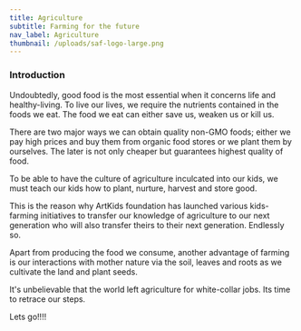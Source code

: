 ```yaml
---
title: Agriculture
subtitle: Farming for the future
nav_label: Agriculture
thumbnail: /uploads/saf-logo-large.png
---
```

### Introduction

Undoubtedly, good food is the most essential when it concerns life and healthy-living. To live our lives, we require the nutrients contained in the foods we eat. The food we eat can either save us, weaken us or kill us.

There are two major ways we can obtain quality non-GMO foods; either we pay high prices and buy them from organic food stores or we plant them by ourselves. 
The later is not only cheaper but guarantees highest quality of food.

To be able to have the culture of agriculture inculcated into our kids, we must teach our kids how to plant, nurture, harvest and store good. 

This is the reason why ArtKids foundation has launched various kids-farming initiatives to transfer our knowledge of agriculture to our next generation who will also transfer theirs to their next generation. Endlessly so.

Apart from producing the food we consume, another advantage of farming is our interactions with mother nature via the soil, leaves and roots as we cultivate the land and plant seeds. 

It's unbelievable that the world left agriculture for white-collar jobs. Its time to retrace our steps. 

Lets go!!!!